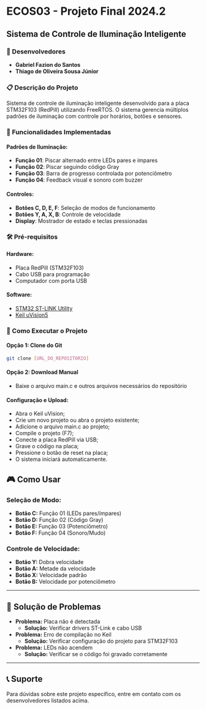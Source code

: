 # ECOS03 - Projeto Final 2024.2
## Sistema de Controle de Iluminação Inteligente

### 👥 Desenvolvedores
- **Gabriel Fazion do Santos**
- **Thiago de Oliveira Sousa Júnior**

### 📋 Descrição do Projeto
Sistema de controle de iluminação inteligente desenvolvido para a placa STM32F103 (RedPill) utilizando FreeRTOS. O sistema gerencia múltiplos padrões de iluminação com controle por horários, botões e sensores.

### 🎯 Funcionalidades Implementadas

#### Padrões de Iluminação:
- **Função 01**: Piscar alternado entre LEDs pares e ímpares
- **Função 02**: Piscar seguindo código Gray
- **Função 03**: Barra de progresso controlada por potenciômetro
- **Função 04**: Feedback visual e sonoro com buzzer

#### Controles:
- **Botões C, D, E, F**: Seleção de modos de funcionamento
- **Botões Y, A, X, B**: Controle de velocidade
- **Display**: Mostrador de estado e teclas pressionadas

### 🛠️ Pré-requisitos

#### Hardware:
- Placa RedPill (STM32F103)
- Cabo USB para programação
- Computador com porta USB

#### Software:
- [STM32 ST-LINK Utility](https://www.st.com/en/development-tools/stsw-link004.html#get-software)
- [Keil uVision5](https://www.keil.com/download/product/)

### 🚀 Como Executar o Projeto

#### Opção 1: Clone do Git
```bash
git clone [URL_DO_REPOSITORIO]
```
#### Opção 2: Download Manual
- Baixe o arquivo main.c e outros arquivos necessários do repositório

#### Configuração e Upload:

- Abra o Keil uVision;
- Crie um novo projeto ou abra o projeto existente;
- Adicione o arquivo main.c ao projeto;
- Compile o projeto (F7);
- Conecte a placa RedPill via USB;
- Grave o código na placa;
- Pressione o botão de reset na placa;
- O sistema iniciará automaticamente.

## 🎮 Como Usar

### Seleção de Modo:
* **Botão C:** Função 01 (LEDs pares/ímpares)
* **Botão D:** Função 02 (Código Gray)
* **Botão E:** Função 03 (Potenciômetro)
* **Botão F:** Função 04 (Sonoro/Mudo)

### Controle de Velocidade:
* **Botão Y:** Dobra velocidade
* **Botão A:** Metade da velocidade
* **Botão X:** Velocidade padrão
* **Botão B:** Velocidade por potenciômetro

---

## 🔧 Solução de Problemas

* **Problema:** Placa não é detectada
    * **Solução:** Verificar drivers ST-Link e cabo USB
* **Problema:** Erro de compilação no Keil
    * **Solução:** Verificar configuração do projeto para STM32F103
* **Problema:** LEDs não acendem
    * **Solução:** Verificar se o código foi gravado corretamente

---

## 📞 Suporte
Para dúvidas sobre este projeto específico, entre em contato com os desenvolvedores listados acima.